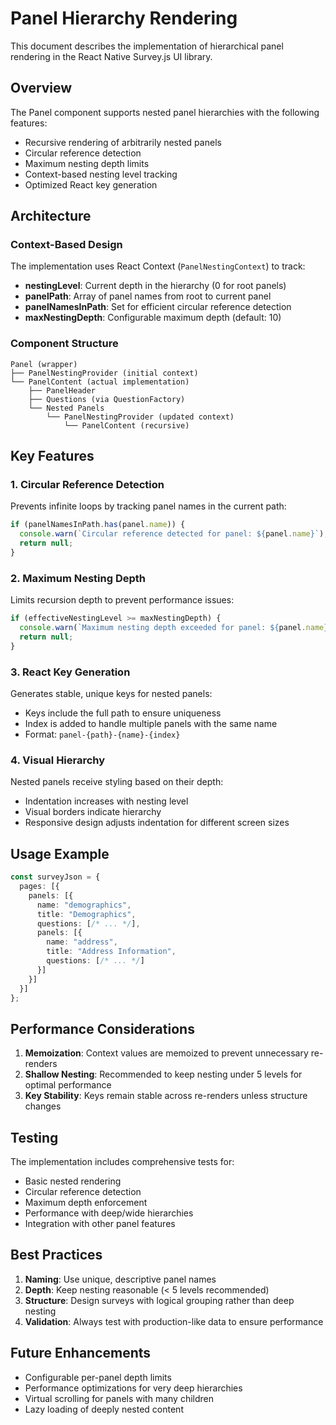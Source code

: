 # Panel Hierarchy Rendering

This document describes the implementation of hierarchical panel rendering in the React Native Survey.js UI library.

## Overview

The Panel component supports nested panel hierarchies with the following features:
- Recursive rendering of arbitrarily nested panels
- Circular reference detection
- Maximum nesting depth limits
- Context-based nesting level tracking
- Optimized React key generation

## Architecture

### Context-Based Design

The implementation uses React Context (`PanelNestingContext`) to track:
- **nestingLevel**: Current depth in the hierarchy (0 for root panels)
- **panelPath**: Array of panel names from root to current panel
- **panelNamesInPath**: Set for efficient circular reference detection
- **maxNestingDepth**: Configurable maximum depth (default: 10)

### Component Structure

```
Panel (wrapper)
├── PanelNestingProvider (initial context)
└── PanelContent (actual implementation)
    ├── PanelHeader
    ├── Questions (via QuestionFactory)
    └── Nested Panels
        └── PanelNestingProvider (updated context)
            └── PanelContent (recursive)
```

## Key Features

### 1. Circular Reference Detection

Prevents infinite loops by tracking panel names in the current path:

```typescript
if (panelNamesInPath.has(panel.name)) {
  console.warn(`Circular reference detected for panel: ${panel.name}`);
  return null;
}
```

### 2. Maximum Nesting Depth

Limits recursion depth to prevent performance issues:

```typescript
if (effectiveNestingLevel >= maxNestingDepth) {
  console.warn(`Maximum nesting depth exceeded for panel: ${panel.name}`);
  return null;
}
```

### 3. React Key Generation

Generates stable, unique keys for nested panels:
- Keys include the full path to ensure uniqueness
- Index is added to handle multiple panels with the same name
- Format: `panel-{path}-{name}-{index}`

### 4. Visual Hierarchy

Nested panels receive styling based on their depth:
- Indentation increases with nesting level
- Visual borders indicate hierarchy
- Responsive design adjusts indentation for different screen sizes

## Usage Example

```typescript
const surveyJson = {
  pages: [{
    panels: [{
      name: "demographics",
      title: "Demographics",
      questions: [/* ... */],
      panels: [{
        name: "address",
        title: "Address Information",
        questions: [/* ... */]
      }]
    }]
  }]
};
```

## Performance Considerations

1. **Memoization**: Context values are memoized to prevent unnecessary re-renders
2. **Shallow Nesting**: Recommended to keep nesting under 5 levels for optimal performance
3. **Key Stability**: Keys remain stable across re-renders unless structure changes

## Testing

The implementation includes comprehensive tests for:
- Basic nested rendering
- Circular reference detection
- Maximum depth enforcement
- Performance with deep/wide hierarchies
- Integration with other panel features

## Best Practices

1. **Naming**: Use unique, descriptive panel names
2. **Depth**: Keep nesting reasonable (< 5 levels recommended)
3. **Structure**: Design surveys with logical grouping rather than deep nesting
4. **Validation**: Always test with production-like data to ensure performance

## Future Enhancements

- Configurable per-panel depth limits
- Performance optimizations for very deep hierarchies
- Virtual scrolling for panels with many children
- Lazy loading of deeply nested content
